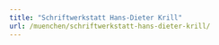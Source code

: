```yaml
---
title: "Schriftwerkstatt Hans-Dieter Krill"
url: /muenchen/schriftwerkstatt-hans-dieter-krill/
---
```

